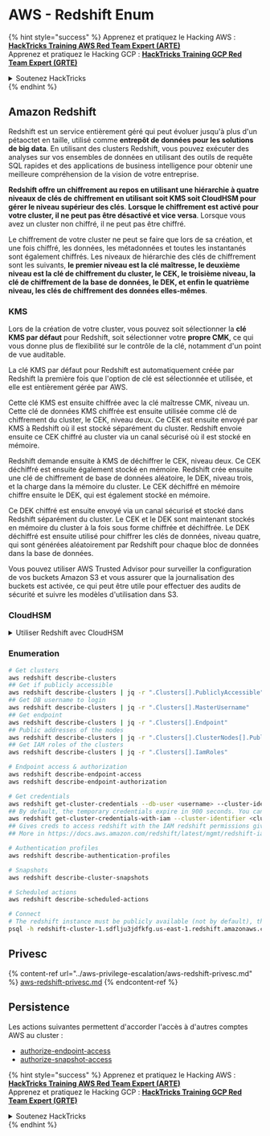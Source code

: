 # AWS - Redshift Enum

{% hint style="success" %}
Apprenez et pratiquez le Hacking AWS :<img src="/.gitbook/assets/image.png" alt="" data-size="line">[**HackTricks Training AWS Red Team Expert (ARTE)**](https://training.hacktricks.xyz/courses/arte)<img src="/.gitbook/assets/image.png" alt="" data-size="line">\
Apprenez et pratiquez le Hacking GCP : <img src="/.gitbook/assets/image (2).png" alt="" data-size="line">[**HackTricks Training GCP Red Team Expert (GRTE)**<img src="/.gitbook/assets/image (2).png" alt="" data-size="line">](https://training.hacktricks.xyz/courses/grte)

<details>

<summary>Soutenez HackTricks</summary>

* Consultez les [**plans d'abonnement**](https://github.com/sponsors/carlospolop) !
* **Rejoignez le** 💬 [**groupe Discord**](https://discord.gg/hRep4RUj7f) ou le [**groupe telegram**](https://t.me/peass) ou **suivez-nous** sur **Twitter** 🐦 [**@hacktricks\_live**](https://twitter.com/hacktricks\_live)**.**
* **Partagez des astuces de hacking en soumettant des PRs aux dépôts github** [**HackTricks**](https://github.com/carlospolop/hacktricks) et [**HackTricks Cloud**](https://github.com/carlospolop/hacktricks-cloud).

</details>
{% endhint %}

## Amazon Redshift

Redshift est un service entièrement géré qui peut évoluer jusqu'à plus d'un pétaoctet en taille, utilisé comme **entrepôt de données pour les solutions de big data**. En utilisant des clusters Redshift, vous pouvez exécuter des analyses sur vos ensembles de données en utilisant des outils de requête SQL rapides et des applications de business intelligence pour obtenir une meilleure compréhension de la vision de votre entreprise.

**Redshift offre un chiffrement au repos en utilisant une hiérarchie à quatre niveaux de clés de chiffrement en utilisant soit KMS soit CloudHSM pour gérer le niveau supérieur des clés**. **Lorsque le chiffrement est activé pour votre cluster, il ne peut pas être désactivé et vice versa**. Lorsque vous avez un cluster non chiffré, il ne peut pas être chiffré.

Le chiffrement de votre cluster ne peut se faire que lors de sa création, et une fois chiffré, les données, les métadonnées et toutes les instantanés sont également chiffrés. Les niveaux de hiérarchie des clés de chiffrement sont les suivants, **le premier niveau est la clé maîtresse, le deuxième niveau est la clé de chiffrement du cluster, le CEK, le troisième niveau, la clé de chiffrement de la base de données, le DEK, et enfin le quatrième niveau, les clés de chiffrement des données elles-mêmes**.

### KMS

Lors de la création de votre cluster, vous pouvez soit sélectionner la **clé KMS par défaut** pour Redshift, soit sélectionner votre **propre CMK**, ce qui vous donne plus de flexibilité sur le contrôle de la clé, notamment d'un point de vue auditable.

La clé KMS par défaut pour Redshift est automatiquement créée par Redshift la première fois que l'option de clé est sélectionnée et utilisée, et elle est entièrement gérée par AWS.

Cette clé KMS est ensuite chiffrée avec la clé maîtresse CMK, niveau un. Cette clé de données KMS chiffrée est ensuite utilisée comme clé de chiffrement du cluster, le CEK, niveau deux. Ce CEK est ensuite envoyé par KMS à Redshift où il est stocké séparément du cluster. Redshift envoie ensuite ce CEK chiffré au cluster via un canal sécurisé où il est stocké en mémoire.

Redshift demande ensuite à KMS de déchiffrer le CEK, niveau deux. Ce CEK déchiffré est ensuite également stocké en mémoire. Redshift crée ensuite une clé de chiffrement de base de données aléatoire, le DEK, niveau trois, et la charge dans la mémoire du cluster. Le CEK déchiffré en mémoire chiffre ensuite le DEK, qui est également stocké en mémoire.

Ce DEK chiffré est ensuite envoyé via un canal sécurisé et stocké dans Redshift séparément du cluster. Le CEK et le DEK sont maintenant stockés en mémoire du cluster à la fois sous forme chiffrée et déchiffrée. Le DEK déchiffré est ensuite utilisé pour chiffrer les clés de données, niveau quatre, qui sont générées aléatoirement par Redshift pour chaque bloc de données dans la base de données.

Vous pouvez utiliser AWS Trusted Advisor pour surveiller la configuration de vos buckets Amazon S3 et vous assurer que la journalisation des buckets est activée, ce qui peut être utile pour effectuer des audits de sécurité et suivre les modèles d'utilisation dans S3.

### CloudHSM

<details>

<summary>Utiliser Redshift avec CloudHSM</summary>

Lorsque vous travaillez avec CloudHSM pour effectuer votre chiffrement, vous devez d'abord établir une connexion de confiance entre votre client HSM et Redshift tout en utilisant des certificats client et serveur.

Cette connexion est nécessaire pour fournir des communications sécurisées, permettant l'envoi de clés de chiffrement entre votre client HSM et vos clusters Redshift. En utilisant une paire de clés privée et publique générée aléatoirement, Redshift crée un certificat client public, qui est chiffré et stocké par Redshift. Celui-ci doit être téléchargé et enregistré sur votre client HSM, et assigné à la partition HSM correcte.

Vous devez ensuite configurer Redshift avec les détails suivants de votre client HSM : l'adresse IP du HSM, le nom de la partition HSM, le mot de passe de la partition HSM, et le certificat serveur public HSM, qui est chiffré par CloudHSM en utilisant une clé maîtresse interne. Une fois ces informations fournies, Redshift confirmera et vérifiera qu'il peut se connecter et accéder à la partition de développement.

Si vos politiques de sécurité internes ou vos contrôles de gouvernance dictent que vous devez appliquer une rotation des clés, cela est possible avec Redshift, vous permettant de faire tourner les clés de chiffrement pour les clusters chiffrés. Cependant, vous devez être conscient que pendant le processus de rotation des clés, le cluster sera indisponible pendant une très courte période, il est donc préférable de ne faire tourner les clés que lorsque cela est nécessaire, ou si vous pensez qu'elles ont été compromises.

Pendant la rotation, Redshift fera tourner le CEK pour votre cluster et pour toutes les sauvegardes de ce cluster. Il fera tourner un DEK pour le cluster, mais il n'est pas possible de faire tourner un DEK pour les instantanés stockés dans S3 qui ont été chiffrés en utilisant le DEK. Le cluster sera mis dans un état de 'rotation des clés' jusqu'à ce que le processus soit terminé, moment où le statut reviendra à 'disponible'.

</details>

### Enumeration
```bash
# Get clusters
aws redshift describe-clusters
## Get if publicly accessible
aws redshift describe-clusters | jq -r ".Clusters[].PubliclyAccessible"
## Get DB username to login
aws redshift describe-clusters | jq -r ".Clusters[].MasterUsername"
## Get endpoint
aws redshift describe-clusters | jq -r ".Clusters[].Endpoint"
## Public addresses of the nodes
aws redshift describe-clusters | jq -r ".Clusters[].ClusterNodes[].PublicIPAddress"
## Get IAM roles of the clusters
aws redshift describe-clusters | jq -r ".Clusters[].IamRoles"

# Endpoint access & authorization
aws redshift describe-endpoint-access
aws redshift describe-endpoint-authorization

# Get credentials
aws redshift get-cluster-credentials --db-user <username> --cluster-identifier <cluster-id>
## By default, the temporary credentials expire in 900 seconds. You can optionally specify a duration between 900 seconds (15 minutes) and 3600 seconds (60 minutes).
aws redshift get-cluster-credentials-with-iam --cluster-identifier <cluster-id>
## Gives creds to access redshift with the IAM redshift permissions given to the current AWS account
## More in https://docs.aws.amazon.com/redshift/latest/mgmt/redshift-iam-access-control-identity-based.html

# Authentication profiles
aws redshift describe-authentication-profiles

# Snapshots
aws redshift describe-cluster-snapshots

# Scheduled actions
aws redshift describe-scheduled-actions

# Connect
# The redshift instance must be publicly available (not by default), the sg need to allow inbounds connections to the port and you need creds
psql -h redshift-cluster-1.sdflju3jdfkfg.us-east-1.redshift.amazonaws.com -U admin -d dev -p 5439
```
## Privesc

{% content-ref url="../aws-privilege-escalation/aws-redshift-privesc.md" %}
[aws-redshift-privesc.md](../aws-privilege-escalation/aws-redshift-privesc.md)
{% endcontent-ref %}

## Persistence

Les actions suivantes permettent d'accorder l'accès à d'autres comptes AWS au cluster :

* [authorize-endpoint-access](https://docs.aws.amazon.com/cli/latest/reference/redshift/authorize-endpoint-access.html)
* [authorize-snapshot-access](https://docs.aws.amazon.com/cli/latest/reference/redshift/authorize-snapshot-access.html)

{% hint style="success" %}
Apprenez et pratiquez le Hacking AWS :<img src="/.gitbook/assets/image.png" alt="" data-size="line">[**HackTricks Training AWS Red Team Expert (ARTE)**](https://training.hacktricks.xyz/courses/arte)<img src="/.gitbook/assets/image.png" alt="" data-size="line">\
Apprenez et pratiquez le Hacking GCP : <img src="/.gitbook/assets/image (2).png" alt="" data-size="line">[**HackTricks Training GCP Red Team Expert (GRTE)**<img src="/.gitbook/assets/image (2).png" alt="" data-size="line">](https://training.hacktricks.xyz/courses/grte)

<details>

<summary>Soutenez HackTricks</summary>

* Consultez les [**plans d'abonnement**](https://github.com/sponsors/carlospolop) !
* **Rejoignez le** 💬 [**groupe Discord**](https://discord.gg/hRep4RUj7f) ou le [**groupe Telegram**](https://t.me/peass) ou **suivez-nous** sur **Twitter** 🐦 [**@hacktricks\_live**](https://twitter.com/hacktricks\_live)**.**
* **Partagez des astuces de hacking en soumettant des PRs aux dépôts github** [**HackTricks**](https://github.com/carlospolop/hacktricks) et [**HackTricks Cloud**](https://github.com/carlospolop/hacktricks-cloud).

</details>
{% endhint %}
